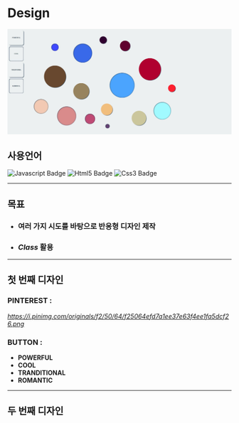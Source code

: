 # Design

![Button Img](./img/img1.jpg)

## 사용언어

![Javascript Badge](https://img.shields.io/badge/-Javascript-%23F7DF1E)
![Html5 Badge](https://img.shields.io/badge/-HTML5-%23E34F26)
![Css3 Badge](https://img.shields.io/badge/-CSS3-%231572B6)

<hr>

## 목표

* ### 여러 가지 시도를 바탕으로 반응형 디자인 제작
* ### *Class* 활용

<hr>

## 첫 번째 디자인

### PINTEREST : 
*https://i.pinimg.com/originals/f2/50/64/f25064efd7a1ee37e63f4ee1fa5dcf26.png*
    
### BUTTON : 
* **POWERFUL** 
* **COOL** 
* **TRANDITIONAL** 
* **ROMANTIC**

<hr>

## 두 번째 디자인